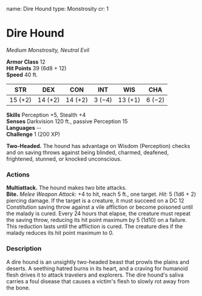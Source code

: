 name: Dire Hound
type: Monstrosity
cr: 1

# Dire Hound 
_Medium Monstrosity, Neutral Evil_

**Armor Class** 12    
**Hit Points** 39 (6d8 + 12)    
**Speed** 40 ft. 

| STR     | DEX     | CON     | INT     | WIS     | CHA     |
|---------|---------|---------|---------|---------|---------|
| 15 (+2) | 14 (+2) | 14 (+2) | 3 (−4)  | 13 (+1) | 6 (−2)  |  

**Skills** Perception +5, Stealth +4    
**Senses** Darkvision 120 ft., passive Perception 15    
**Languages** --    
**Challenge** 1 (200 XP) 

**Two-Headed.** The hound has advantage on Wisdom (Perception) checks and on saving throws against being blinded, charmed, deafened, frightened, stunned, or knocked unconscious. 

### Actions 
**Multiattack.** The hound makes two bite attacks.    
**Bite.** _Melee Weapon Attack:_ +4 to hit, reach 5 ft., one target. _Hit:_ 5 (1d6 + 2) piercing damage. If the target is a creature, it must succeed on a DC 12 Constitution saving throw against a vile affliction or become poisoned until the malady is cured. Every 24 hours that elapse, the creature must repeat the saving throw, reducing its hit point maximum by 5 (1d10) on a failure. This reduction lasts until the affliction is cured. The creature dies if the malady reduces its hit point maximum to 0. 

### Description
A dire hound is an unsightly two-headed beast that prowls the plains and deserts. A seething hatred burns in its heart, and a craving for humanoid flesh drives it to attack travelers and explorers. The dire hound's saliva carries a foul disease that causes a victim's flesh to slowly rot away from the bone.